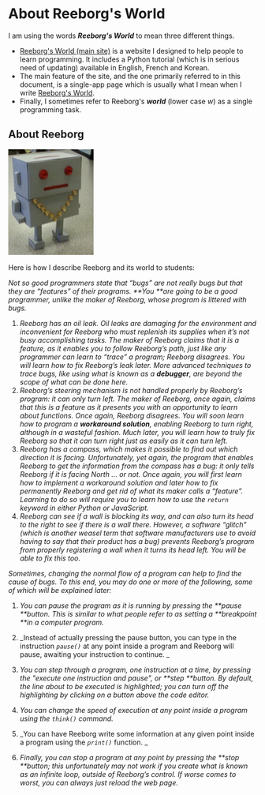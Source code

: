 # About Reeborg's World

I am using the words _**Reeborg's World**_ to mean three different things.

* [Reeborg's World \(main site\)](http://reeborg.ca) is a website I designed to help people to learn programming. It includes a Python tutorial \(which is in serious need of updating\) available in English, French and Korean. 
* The main feature of the site, and the one primarily referred to in this document, is a single-app page which is usually what I mean when I write [Reeborg's World](http://reeborg.ca/reeborg.html). 
* Finally, I sometimes refer to Reeborg's _**world**_ \(lower case _w_\) as a single programming task.

## About Reeborg

![Photo courtesy of Andy Judkis](/assets/reeborg_judkis.jpg)

Here is how I describe Reeborg and its world to students:

_Not so good programmers state that “bugs” are not really bugs but that they are “features” of their programs. **You **are going to be a good programmer, unlike the maker of Reeborg, whose program is littered with bugs._

1. _Reeborg has an oil leak. Oil leaks are damaging for the environment and inconvenient for Reeborg who must replenish its supplies when it’s not busy accomplishing tasks. The maker of Reeborg claims that it is a feature, as it enables you to follow Reeborg’s path, just like any programmer can learn to “trace” a program; Reeborg disagrees. You will learn how to fix Reeborg’s leak later. More advanced techniques to trace bugs, like using what is known as a **debugger**, are beyond the scope of what can be done here._
2. _Reeborg’s steering mechanism is not handled properly by Reeborg’s program: it can only turn left. The maker of Reeborg, once again, claims that this is a feature as it presents you with an opportunity to learn about functions. Once again, Reeborg disagrees. You will soon learn how to program a **workaround solution**, enabling Reeborg to turn right, although in a wasteful fashion. Much later, you will learn how to truly fix Reeborg so that it can turn right just as easily as it can turn left._
3. _Reeborg has a compass, which makes it possible to find out which direction it is facing. Unfortunately, yet again, the program that enables Reeborg to get the information from the compass has a bug: it only tells Reeborg if it is facing North ... or not. Once again, you will first learn how to implement a workaround solution and later how to fix permanently Reeborg and get rid of what its maker calls a “feature”. Learning to do so will require you to learn how to use the _`return`_ keyword in either Python or JavaScript._
4. _Reeborg can see if a wall is blocking its way, and can also turn its head to the right to see if there is a wall there. However, a software “glitch” \(which is another weasel term that software manufacturers use to avoid having to say that their product has a bug\) prevents Reeborg’s program from properly registering a wall when it turns its head left. You will be able to fix this too._

_Sometimes, changing the normal flow of a program can help to find the cause of bugs. To this end, you may do one or more of the following, some of which will be explained later:_

1. _You can pause the program as it is running by pressing the **pause **button. This is similar to what people refer to as setting a **breakpoint **in a computer program._

2. _Instead of actually pressing the pause button, you can type in the instruction _`pause()`_ at any point inside a program and Reeborg will pause, awaiting your instruction to continue. _

3. _You can step through a program, one instruction at a time, by pressing the "execute one instruction and pause", or **step **button. By default, the line about to be executed is highlighted; you can turn off the highlighting by clicking on a button above the code editor._

4. _You can change the speed of execution at any point inside a program using the _`think()`_ command._

5. _You can have Reeborg write some information at any given point inside a program using the _`print()`_ function. _

6. _Finally, you can stop a program at any point by pressing the **stop **button; this unfortunately may not work if you create what is known as an infinite loop, outside of Reeborg’s control. If worse comes to worst, you can always just reload the web page._



